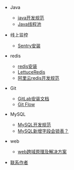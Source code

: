 - Java
  - [java开发规范](standard/java-standard.md)
  - [Java线程池](java/线程池扫盲.md)

- 线上监控
  - [Sentry安装](software/sentry安装.md)
  
- redis
  - [redis安装](redis/Redis安装.md)
  - [LettuceRedis](redis/LettuceRedis.md)
  - [阿里云redis开发规范](redis/ali-redis-standard.md)

- Git
  - [GitLab安装文档](git/gitlab安装文档.md)
  - [Git Flow](git/git-flow.md)
  
- MySQL
  - [MySQL开发规范](standard/MySQL-standard.md)
  - [MySQL新增字段会锁表？](mysql/MySQL_1.md)

- web
  - [web跨域原理及解决方案](web/跨域解决.md)

- [联系作者](contactme.md)
